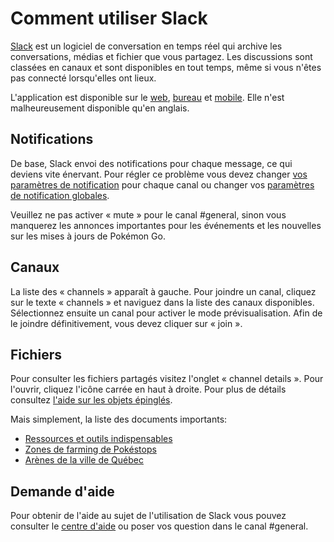 # Comment utiliser Slack

[Slack][slack-home] est un logiciel de conversation en temps réel qui archive les conversations, médias et fichier que vous partagez. Les discussions sont classées en canaux et sont disponibles en tout temps, même si vous n'êtes pas connecté lorsqu'elles ont lieux.

L'application est disponible sur le [web][slack-home], [bureau][slack-download] et [mobile][slack-download]. Elle n'est malheureusement disponible qu'en anglais.

[slack-home]:https://slack.com/
[slack-download]:https://slack.com/downloads

## Notifications

De base, Slack envoi des notifications pour chaque message, ce qui deviens vite énervant. Pour régler ce problème vous devez changer [vos paramètres de notification][sh-chan-notifications] pour chaque canal ou changer vos [paramètres de notification globales][sh-notifications].

Veuillez ne pas activer « mute » pour le canal #general, sinon vous manquerez les annonces importantes pour les événements et les nouvelles sur les mises à jours de Pokémon Go.

[sh-notifications]:https://get.slack.help/hc/en-us/articles/201895138-Understanding-Slack-notifications
[sh-chan-notifications]:https://get.slack.help/hc/en-us/articles/201649323

## Canaux

La liste des « channels » apparaît à gauche. Pour joindre un canal, cliquez sur le texte « channels » et naviguez dans la liste des canaux disponibles. Sélectionnez ensuite un canal pour activer le mode prévisualisation. Afin de le joindre définitivement, vous devez cliquer sur « join ».

## Fichiers

Pour consulter les fichiers partagés visitez l'onglet « channel details ». Pour l'ouvrir, cliquez l'icône carrée en haut à droite. Pour plus de détails consultez [l'aide sur les objets épinglés][sh-pinned].

Mais simplement, la liste des documents importants:

 * [Ressources et outils indispensables](https://teammysticqc.slack.com/files/akeif/F1X5R7L78/Ressources_et_outils_indispensables)
 * [Zones de farming de Pokéstops](https://teammysticqc.slack.com/files/akeif/F1XCDARPW/Zone_de_farming_de_Pokestops)
 * [Arènes de la ville de Québec](https://teammysticqc.slack.com/files/akeif/F27SNDRC5/screenshot_2016-09-02_15-53-48.png)

[sh-pinned]:https://get.slack.help/hc/en-us/articles/205239997-Pinning-messages-and-files

## Demande d'aide

Pour obtenir de l'aide au sujet de l'utilisation de Slack vous pouvez consulter le [centre d'aide][slack-help] ou poser vos question dans le canal #general.

[slack-help]:https://get.slack.help/hc/en-us
